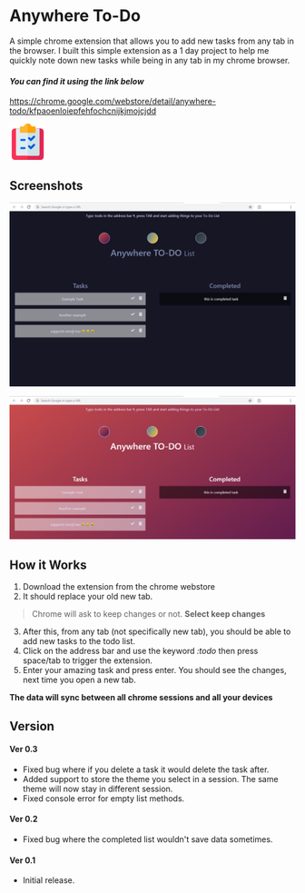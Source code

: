 # Anywhere To-Do
A simple chrome extension that allows you to add new tasks from any tab in the browser. 
I built this simple extension as a 1 day project to help me quickly note down new tasks while being in any tab in my chrome browser.

#### *You can find it using the link below*


<https://chrome.google.com/webstore/detail/anywhere-todo/kfpaoenloiepfehfochcnijkjmojcjdd>


![alt-text](https://github.com/ayushm-agrawal/Anywhere-To-Do/blob/master/images/todo48.png "LOGO")

## Screenshots

![alt-text](https://github.com/ayushm-agrawal/Anywhere-To-Do/blob/master/ssht_dark.PNG "Screenshot Dark")

![alt-text](https://github.com/ayushm-agrawal/Anywhere-To-Do/blob/master/ssht_red.PNG "Screenshot Red")

## How it Works
1. Download the extension from the chrome webstore
2. It should replace your old new tab. 
> Chrome will ask to keep changes or not. **Select keep changes**

3. After this, from any tab (not specifically new tab), you should be able to add new tasks to the todo list.
4. Click on the address bar and use the keyword *:todo* then press space/tab to trigger the extension.
5. Enter your amazing task and press enter. You should see the changes, next time you open a new tab.

**The data will sync between all chrome sessions and all your devices**

## Version

#### Ver 0.3
* Fixed bug where if you delete a task it would delete the task after.
* Added support to store the theme you select in a session. The same theme will now stay in different session.
* Fixed console error for empty list methods.

#### Ver 0.2
* Fixed bug where the completed list wouldn't save data sometimes.

#### Ver 0.1
* Initial release.
